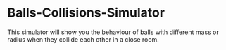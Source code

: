 # Balls-Collisions-Simulator
This simulator will show you the behaviour of balls with different mass or radius when they collide each other in a close room.
